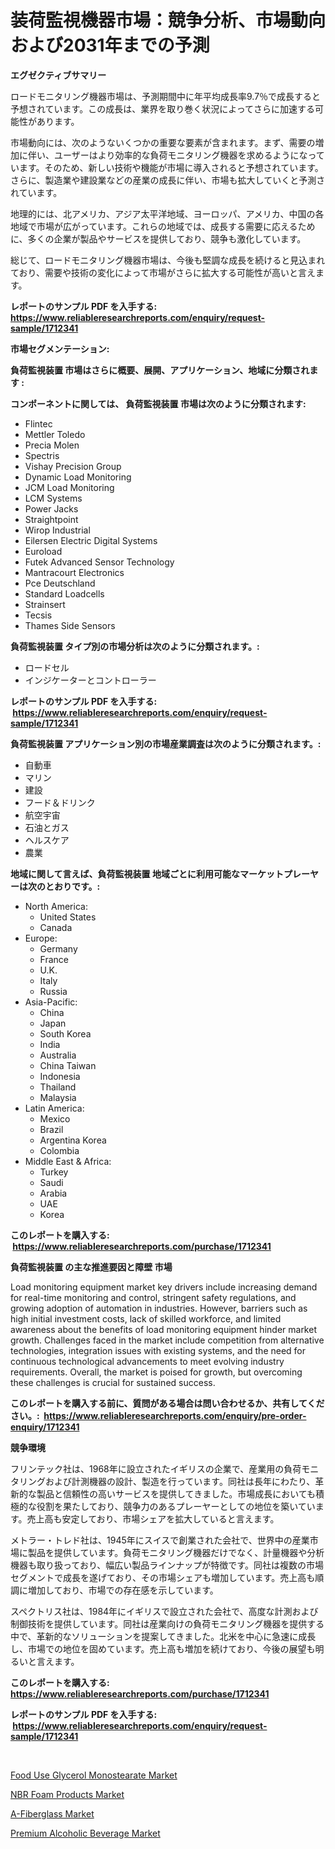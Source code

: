 <p><h1>装荷監視機器市場：競争分析、市場動向および2031年までの予測</h1></p><p><strong>エグゼクティブサマリー</strong></p>
<p><p>ロードモニタリング機器市場は、予測期間中に年平均成長率9.7％で成長すると予想されています。この成長は、業界を取り巻く状況によってさらに加速する可能性があります。</p><p>市場動向には、次のようないくつかの重要な要素が含まれます。まず、需要の増加に伴い、ユーザーはより効率的な負荷モニタリング機器を求めるようになっています。そのため、新しい技術や機能が市場に導入されると予想されています。さらに、製造業や建設業などの産業の成長に伴い、市場も拡大していくと予測されています。</p><p>地理的には、北アメリカ、アジア太平洋地域、ヨーロッパ、アメリカ、中国の各地域で市場が広がっています。これらの地域では、成長する需要に応えるために、多くの企業が製品やサービスを提供しており、競争も激化しています。</p><p>総じて、ロードモニタリング機器市場は、今後も堅調な成長を続けると見込まれており、需要や技術の変化によって市場がさらに拡大する可能性が高いと言えます。</p></p>
<p><strong>レポートのサンプル PDF を入手する: <a href="https://www.reliableresearchreports.com/enquiry/request-sample/1712341">https://www.reliableresearchreports.com/enquiry/request-sample/1712341</a></strong></p>
<p><strong>市場セグメンテーション:</strong></p>
<p><strong> 負荷監視装置 市場はさらに概要、展開、アプリケーション、地域に分類されます :</strong></p>
<p><strong>コンポーネントに関しては、 負荷監視装置 市場は次のように分類されます: &nbsp;</strong></p>
<p><ul><li>Flintec</li><li>Mettler Toledo</li><li>Precia Molen</li><li>Spectris</li><li>Vishay Precision Group</li><li>Dynamic Load Monitoring</li><li>JCM Load Monitoring</li><li>LCM Systems</li><li>Power Jacks</li><li>Straightpoint</li><li>Wirop Industrial</li><li>Eilersen Electric Digital Systems</li><li>Euroload</li><li>Futek Advanced Sensor Technology</li><li>Mantracourt Electronics</li><li>Pce Deutschland</li><li>Standard Loadcells</li><li>Strainsert</li><li>Tecsis</li><li>Thames Side Sensors</li></ul></p>
<p><strong> 負荷監視装置 タイプ別の市場分析は次のように分類されます。:</strong></p>
<p><ul><li>ロードセル</li><li>インジケーターとコントローラー</li></ul></p>
<p><strong>レポートのサンプル PDF を入手する: &nbsp;<a href="https://www.reliableresearchreports.com/enquiry/request-sample/1712341">https://www.reliableresearchreports.com/enquiry/request-sample/1712341</a></strong></p>
<p><strong> 負荷監視装置 アプリケーション別の市場産業調査は次のように分類されます。:</strong></p>
<p><ul><li>自動車</li><li>マリン</li><li>建設</li><li>フード＆ドリンク</li><li>航空宇宙</li><li>石油とガス</li><li>ヘルスケア</li><li>農業</li></ul></p>
<p><strong>地域に関して言えば、負荷監視装置 地域ごとに利用可能なマーケットプレーヤーは次のとおりです。:</strong></p>
<p><ul>
    <li>
        North America:
        <ul>
            <li>United States</li>
            <li>Canada</li>
        </ul>
    </li>
    <li>
        Europe:
        <ul>
            <li>Germany</li>
            <li>France</li>
            <li>U.K.</li>
            <li>Italy</li>
            <li>Russia</li>
        </ul>
    </li>
    <li>
        Asia-Pacific:
        <ul>
            <li>China</li>
            <li>Japan</li>
            <li>South Korea</li>
            <li>India</li>
            <li>Australia</li>
            <li>China Taiwan</li>
            <li>Indonesia</li>
            <li>Thailand</li>
            <li>Malaysia</li>
        </ul>
    </li>
    <li>
        Latin America:
        <ul>
            <li>Mexico</li>
            <li>Brazil</li>
            <li>Argentina Korea</li>
            <li>Colombia</li>
        </ul>
    </li>
    <li>
        Middle East & Africa:
        <ul>
            <li>Turkey</li>
            <li>Saudi</li>
            <li>Arabia</li>
            <li>UAE</li>
            <li>Korea</li>
        </ul>
    </li>
    </ul></p>
<p><strong>このレポートを購入する: &nbsp;<a href="https://www.reliableresearchreports.com/purchase/1712341">https://www.reliableresearchreports.com/purchase/1712341</a></strong></p>
<p><strong>負荷監視装置 の主な推進要因と障壁 市場</strong></p>
<p><p>Load monitoring equipment market key drivers include increasing demand for real-time monitoring and control, stringent safety regulations, and growing adoption of automation in industries. However, barriers such as high initial investment costs, lack of skilled workforce, and limited awareness about the benefits of load monitoring equipment hinder market growth. Challenges faced in the market include competition from alternative technologies, integration issues with existing systems, and the need for continuous technological advancements to meet evolving industry requirements. Overall, the market is poised for growth, but overcoming these challenges is crucial for sustained success.</p></p>
<p><strong>このレポートを購入する前に、質問がある場合は問い合わせるか、共有してください。:&nbsp; <a href="https://www.reliableresearchreports.com/enquiry/pre-order-enquiry/1712341">https://www.reliableresearchreports.com/enquiry/pre-order-enquiry/1712341</a></strong></p>
<p><strong>競争環境</strong></p>
<p><p>フリンテック社は、1968年に設立されたイギリスの企業で、産業用の負荷モニタリングおよび計測機器の設計、製造を行っています。同社は長年にわたり、革新的な製品と信頼性の高いサービスを提供してきました。市場成長においても積極的な役割を果たしており、競争力のあるプレーヤーとしての地位を築いています。売上高も安定しており、市場シェアを拡大していると言えます。</p><p>メトラー・トレド社は、1945年にスイスで創業された会社で、世界中の産業市場に製品を提供しています。負荷モニタリング機器だけでなく、計量機器や分析機器も取り扱っており、幅広い製品ラインナップが特徴です。同社は複数の市場セグメントで成長を遂げており、その市場シェアも増加しています。売上高も順調に増加しており、市場での存在感を示しています。</p><p>スペクトリス社は、1984年にイギリスで設立された会社で、高度な計測および制御技術を提供しています。同社は産業向けの負荷モニタリング機器を提供する中で、革新的なソリューションを提案してきました。北米を中心に急速に成長し、市場での地位を固めています。売上高も増加を続けており、今後の展望も明るいと言えます。</p></p>
<p><strong>このレポートを購入する: &nbsp; <a href="https://www.reliableresearchreports.com/purchase/1712341">https://www.reliableresearchreports.com/purchase/1712341</a></strong></p>
<p><strong>レポートのサンプル PDF を入手する: &nbsp;<a href="https://www.reliableresearchreports.com/enquiry/request-sample/1712341">https://www.reliableresearchreports.com/enquiry/request-sample/1712341</a></strong><strong></strong></p>
<p>&nbsp;</p>
<p><p><a href="https://github.com/angelajermaine/Market-Research-Report-List-2/blob/main/food-use-glycerol-monostearate-market.md">Food Use Glycerol Monostearate Market</a></p><p><a href="https://github.com/provorikovar/Market-Research-Report-List-3/blob/main/nbr-foam-products-market.md">NBR Foam Products Market</a></p><p><a href="https://simplistic-meeting-7ee.notion.site/A-Fiberglass-Market-Research-Report-Forecasted-for-Period-from-2024-2031-by-Market-Type-Market-A-268215e63e82407296f6d394c1948a20">A-Fiberglass Market</a></p><p><a href="https://view.publitas.com/reportprime-1/premium-alcoholic-beverage-market-size-market-trends-and-growth-outlook-forecasted-for-period-from-2024-to-2031/">Premium Alcoholic Beverage Market</a></p></p>